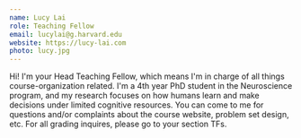 ```yaml
---
name: Lucy Lai
role: Teaching Fellow
email: lucylai@g.harvard.edu
website: https://lucy-lai.com
photo: lucy.jpg
---
```


Hi! I'm your Head Teaching Fellow, which means I'm in charge of all things course-organization related. I'm a 4th year PhD student in the Neuroscience program, and my research focuses on how humans learn and make decisions under limited cognitive resources. You can come to me for questions and/or complaints about the course website, problem set design, etc. For all grading inquires, please go to your section TFs.
